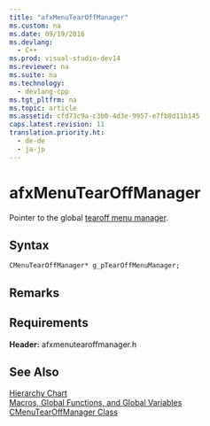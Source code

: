 ```yaml
---
title: "afxMenuTearOffManager"
ms.custom: na
ms.date: 09/19/2016
ms.devlang: 
  - C++
ms.prod: visual-studio-dev14
ms.reviewer: na
ms.suite: na
ms.technology: 
  - devlang-cpp
ms.tgt_pltfrm: na
ms.topic: article
ms.assetid: cfd73c9a-c3b0-4d3e-9957-e7fb8d11b145
caps.latest.revision: 11
translation.priority.ht: 
  - de-de
  - ja-jp
---
```

# afxMenuTearOffManager
Pointer to the global [tearoff menu manager](../vs140/CMenuTearOffManager-Class.md).  
  
## Syntax  
  
```  
CMenuTearOffManager* g_pTearOffMenuManager;  
```  
  
## Remarks  
  
## Requirements  
 **Header:** afxmenutearoffmanager.h  
  
## See Also  
 [Hierarchy Chart](../vs140/Hierarchy-Chart.md)   
 [Macros, Global Functions, and Global Variables](../vs140/Macros--Global-Functions--and-Global-Variables.md)   
 [CMenuTearOffManager Class](../vs140/CMenuTearOffManager-Class.md)